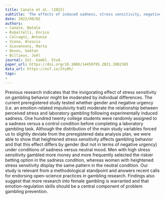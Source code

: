 ```yaml
---
title: Canale et al. (2022)
subtitle: 'The effects of induced sadness, stress sensitivity, negative urgency, and gender in laboratory gambling'
date: 2022/09/02
authors:
- Canale, Natale
- Rubaltelli, Enrico
- Calcagnì, Antonio
- Vieno, Alessio
- Giovannoni, Marta
- Devos, Gaëtan
- Billieux, Joël
journal: Int. Gambl. Stud.
paper_url: https://doi.org/10.1080/14459795.2021.2002385
data_url: https://osf.io/2tu9h/
tags:
-
---
```


Previous research indicates that the invigorating effect of stress sensitivity on gambling behavior might be moderated by individual differences. The current preregistered study tested whether gender and negative urgency (i.e. an emotion-related impulsivity trait) moderate the relationship between perceived stress and laboratory gambling following experimentally induced sadness. One hundred twenty college students were randomly assigned to a sadness versus a control condition before completing a laboratory gambling task. Although the distribution of the main study variables forced us to slightly deviate from the preregistered data analysis plan, we were able to show that heightened stress sensitivity affects gambling behavior and that this effect differs by gender (but not in terms of negative urgency) under conditions of sadness versus neutral mood. Men with high stress sensitivity gambled more money and more frequently selected the riskier betting option in the sadness condition, whereas women with heightened stress sensitivity display the same pattern in the neutral condition. Our study is relevant from a methodological standpoint and answers recent calls for endorsing open-science practices in gambling research. Findings also suggest that more research into female gambling is warranted and that emotion-regulation skills should be a central component of problem gambling prevention.
